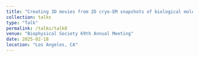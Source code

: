 ```yaml
---
title: "Creating 3D movies from 2D cryo-EM snapshots of biological molecules: Bridging deep learning-based cryo-EM image analysis with molecular simulation for protein conformational dynamics"
collection: talks
type: "Talk"
permalink: /talks/talk8
venue: "Biophysical Society 69th Annual Meeting"
date: 2025-02-18
location: "Los Angeles, CA"
---
```

